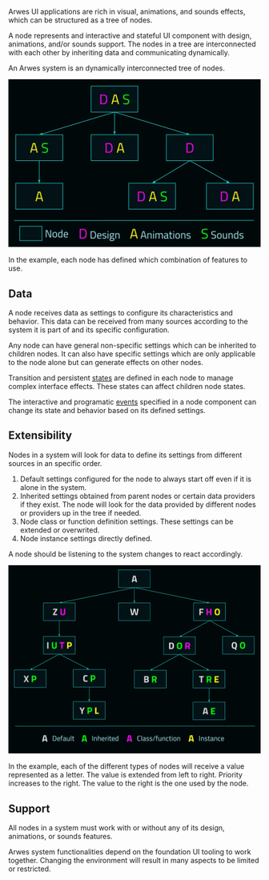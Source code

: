 Arwes UI applications are rich in visual, animations, and sounds effects,
which can be structured as a tree of nodes.

A node represents and interactive and stateful UI component with design,
animations, and/or sounds support. The nodes in a tree are interconnected with
each other by inheriting data and communicating dynamically.

An Arwes system is an dynamically interconnected tree of nodes.

![Arwes System example.](./arwes-system-@2x.jpg)

In the example, each node has defined which combination of features to use.

## Data

A node receives data as settings to configure its characteristics and behavior.
This data can be received from many sources according to the system it is part
of and its specific configuration.

Any node can have general non-specific settings which can be inherited to children
nodes. It can also have specific settings which are only applicable to the node
alone but can generate effects on other nodes.

Transition and persistent [states](../states/states.md) are defined in each node
to manage complex interface effects. These states can affect children node states.

The interactive and programatic [events](../events/events.md) specified in
a node component can change its state and behavior based on its defined settings.

## Extensibility

Nodes in a system will look for data to define its settings from different sources
in an specific order.

1) Default settings configured for the node to always start off even if it is
alone in the system.
2) Inherited settings obtained from parent nodes or certain data providers if
they exist. The node will look for the data provided by different nodes or providers
up in the tree if needed.
3) Node class or function definition settings. These settings can be extended
or overwrited.
4) Node instance settings directly defined.

A node should be listening to the system changes to react accordingly.

![System extensibility example.](./system-extensibility-@2x.jpg)

In the example, each of the different types of nodes will receive a value
represented as a letter. The value is extended from left to right. Priority
increases to the right. The value to the right is the one used by the node.

## Support

All nodes in a system must work with or without any of its design, animations,
or sounds features.

Arwes system functionalities depend on the foundation UI tooling to work together.
Changing the environment will result in many aspects to be limited or restricted.
